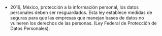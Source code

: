 
* 2016, México, protección a la información personal, los datos personales deben ser resguardados. Esta ley establece medidas de seguras para que las empresas que manejan bases de datos no vulneren los derechos de las personas. (Ley Federal de Protección de Datos Personales).

